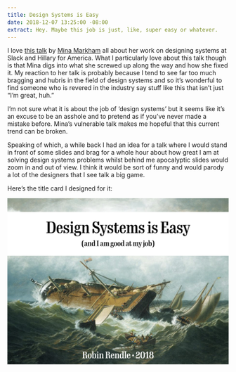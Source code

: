 ```yaml
---
title: Design Systems is Easy
date: 2018-12-07 13:25:00 -08:00
extract: Hey. Maybe this job is just, like, super easy or whatever.
---
```


I love [this talk](https://youtu.be/Y16QDYpj8uI) by [Mina Markham](http://mina.codes) all about her work on designing systems at Slack and Hillary for America. What I particularly love about this talk though is that Mina digs into what she screwed up along the way and how she fixed it. My reaction to her talk is probably because I tend to see far too much bragging and hubris in the field of design systems and so it’s wonderful to find someone who is revered in the industry say stuff like this that isn’t just “I’m great, huh.”

I’m not sure what it is about the job of  ‘design systems’ but it seems like it’s an excuse to be an asshole and to pretend as if you’ve never made a mistake before. Mina’s vulnerable talk makes me hopeful that this current trend can be broken. 

Speaking of which, a while back I had an idea for a talk where I would stand in front of some slides and brag for a whole hour about how great I am at solving design systems problems whilst behind me apocalyptic slides would zoom in and out of view. I think it would be sort of funny and would parody a lot of the designers that I see talk a big game.

Here’s the title card I designed for it:  

![design-systems-is-easy.001.jpeg](/uploads/design-systems-is-easy.001.jpeg)